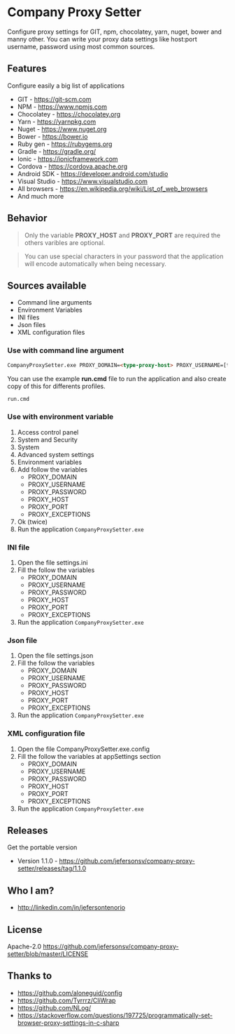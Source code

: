 # Company Proxy Setter

Configure proxy settings for GIT, npm, chocolatey, yarn, nuget, bower and manny other.
You can write your proxy data settings like host:port username, password using most common sources.

## Features
Configure easily a big list of applications
* GIT - https://git-scm.com
* NPM - https://www.npmjs.com
* Chocolatey - https://chocolatey.org
* Yarn - https://yarnpkg.com
* Nuget - https://www.nuget.org
* Bower - https://bower.io
* Ruby gen - https://rubygems.org
* Gradle - https://gradle.org/
* Ionic - https://ionicframework.com
* Cordova - https://cordova.apache.org
* Android SDK - https://developer.android.com/studio
* Visual Studio - https://www.visualstudio.com
* All browsers - https://en.wikipedia.org/wiki/List_of_web_browsers
* And much more

## Behavior

> Only the variable **PROXY_HOST** and **PROXY_PORT** are required the others varibles are optional.

> You can use special characters in your password that the application will encode automatically when being necessary.

## Sources available

* Command line arguments
* Environment Variables
* INI files
* Json files
* XML configuration files

### Use with command line argument
```html
CompanyProxySetter.exe PROXY_DOMAIN=<type-proxy-host> PROXY_USERNAME=[type-proxy-username] PROXY_PASSWORD=[type-proxy-password] PROXY_HOST=<type-proxy-port> PROXY_EXCEPTIONS=[type-proxy-url-exceptions]
```

You can use the example **run.cmd** file to run the application and also create copy of this for differents profiles.
```html
run.cmd
```

### Use with environment variable
1. Access control panel
2. System and Security
3. System
4. Advanced system settings
5. Environment variables
6. Add follow the variables
    * PROXY_DOMAIN
    * PROXY_USERNAME
    * PROXY_PASSWORD
    * PROXY_HOST
    * PROXY_PORT
    * PROXY_EXCEPTIONS
7. Ok (twice)
8. Run the application `CompanyProxySetter.exe`


### INI file
1. Open the file settings.ini
2. Fill the follow the variables
    * PROXY_DOMAIN
    * PROXY_USERNAME
    * PROXY_PASSWORD
    * PROXY_HOST
    * PROXY_PORT
    * PROXY_EXCEPTIONS
3. Run the application `CompanyProxySetter.exe`

### Json file
1. Open the file settings.json
2. Fill the follow the variables
    * PROXY_DOMAIN
    * PROXY_USERNAME
    * PROXY_PASSWORD
    * PROXY_HOST
    * PROXY_PORT
    * PROXY_EXCEPTIONS
3. Run the application `CompanyProxySetter.exe`

### XML configuration file
1. Open the file CompanyProxySetter.exe.config
2. Fill the follow the variables at appSettings section
    * PROXY_DOMAIN
    * PROXY_USERNAME
    * PROXY_PASSWORD
    * PROXY_HOST
    * PROXY_PORT
    * PROXY_EXCEPTIONS
3. Run the application `CompanyProxySetter.exe`

## Releases

Get the portable version
* Version 1.1.0 - https://github.com/jefersonsv/company-proxy-setter/releases/tag/1.1.0

## Who I am?
* http://linkedin.com/in/jefersontenorio

## License

Apache-2.0 https://github.com/jefersonsv/company-proxy-setter/blob/master/LICENSE

## Thanks to
* https://github.com/aloneguid/config
* https://github.com/Tyrrrz/CliWrap
* https://github.com/NLog/
* https://stackoverflow.com/questions/197725/programmatically-set-browser-proxy-settings-in-c-sharp
